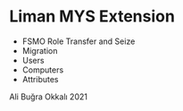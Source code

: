 # Liman MYS Extension

- FSMO Role Transfer and Seize
- Migration
- Users
- Computers
- Attributes

Ali Buğra Okkalı 2021
